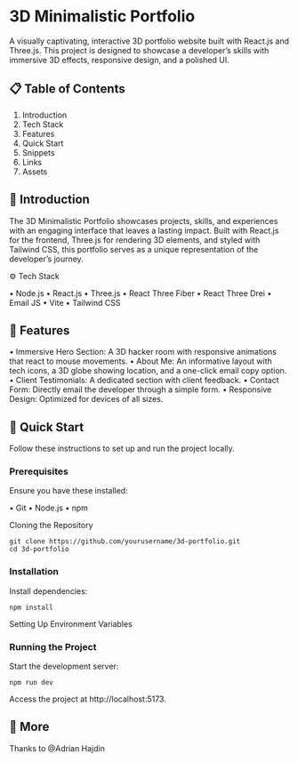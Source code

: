# 3D Minimalistic Portfolio

A visually captivating, interactive 3D portfolio website built with React.js and Three.js. This project is designed to showcase a developer’s skills with immersive 3D effects, responsive design, and a polished UI.

## 📋 Table of Contents

1.	Introduction
2.	Tech Stack
3.	Features
4.	Quick Start
5.	Snippets
6.	Links
7.	Assets

## 🤖 Introduction

The 3D Minimalistic Portfolio showcases projects, skills, and experiences with an engaging interface that leaves a lasting impact. Built with React.js for the frontend, Three.js for rendering 3D elements, and styled with Tailwind CSS, this portfolio serves as a unique representation of the developer’s journey.

⚙️ Tech Stack

•	Node.js
•	React.js
•	Three.js
•	React Three Fiber
•	React Three Drei
•	Email JS
•	Vite
•	Tailwind CSS

## 🔋 Features

•	Immersive Hero Section: A 3D hacker room with responsive animations that react to mouse movements.
•	About Me: An informative layout with tech icons, a 3D globe showing location, and a one-click email copy option.
•	Client Testimonials: A dedicated section with client feedback.
•	Contact Form: Directly email the developer through a simple form.
•	Responsive Design: Optimized for devices of all sizes.

## 🤸 Quick Start

Follow these instructions to set up and run the project locally.

### Prerequisites

Ensure you have these installed:

•	Git
•	Node.js
•	npm

Cloning the Repository

```console
git clone https://github.com/yourusername/3d-portfolio.git
cd 3d-portfolio
```

### Installation

Install dependencies:
```console
npm install
```

Setting Up Environment Variables


### Running the Project

Start the development server:
```console
npm run dev
```
Access the project at http://localhost:5173.

## 🚀 More

Thanks to @Adrian Hajdin
